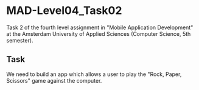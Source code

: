 # MAD-Level04_Task02
Task 2 of the fourth level assignment in "Mobile Application Development" at the Amsterdam University of Applied Sciences (Computer Science, 5th semester).

## Task
We need to build an app which allows a user to play the "Rock, Paper, Scissors" game against the computer.
